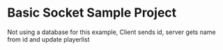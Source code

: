 # Basic Socket Sample Project

Not using a database for this example, Client sends id, server gets name from id and update playerlist